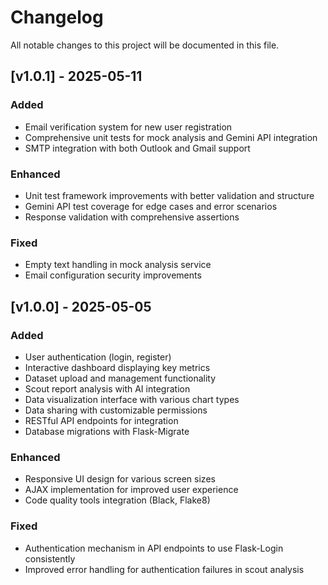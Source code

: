 # Changelog

All notable changes to this project will be documented in this file.

## [v1.0.1] - 2025-05-11

### Added
- Email verification system for new user registration
- Comprehensive unit tests for mock analysis and Gemini API integration
- SMTP integration with both Outlook and Gmail support

### Enhanced
- Unit test framework improvements with better validation and structure
- Gemini API test coverage for edge cases and error scenarios
- Response validation with comprehensive assertions

### Fixed
- Empty text handling in mock analysis service
- Email configuration security improvements

## [v1.0.0] - 2025-05-05

### Added
- User authentication (login, register)
- Interactive dashboard displaying key metrics
- Dataset upload and management functionality
- Scout report analysis with AI integration
- Data visualization interface with various chart types
- Data sharing with customizable permissions
- RESTful API endpoints for integration
- Database migrations with Flask-Migrate

### Enhanced
- Responsive UI design for various screen sizes
- AJAX implementation for improved user experience
- Code quality tools integration (Black, Flake8)

### Fixed
- Authentication mechanism in API endpoints to use Flask-Login consistently
- Improved error handling for authentication failures in scout analysis
